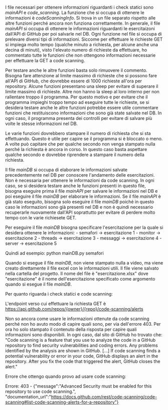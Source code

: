 I file necessari per ottenere informazioni riguardanti i check statici sono *mainAPI* e *code_scanning*. La funzione che si occupa di ottenere le informazioni è *codeScanningInfo*. Si trova in un file separato rispetto alle altre funzioni perché ancora non funziona correttamente.
In generale, il file *mainAPI* si occupa di ottenere le informazioni riguardanti le esercitaizoni dall'API di GitHub per poi salvarle nel DB. Ogni funzione nel file si occupa di prelevare diversi tipi di informazioni.
Siccome per effettuare le richieste GET si impiega molto tempo (qualche minuto a richiesta, per alcune anche una decina di minuti), visto l'elevato numero di richieste da effettuare, 
ho commentato tutte le funzioni che non ottengono informazioni necessarie per effettuare la GET a code scanning.

Per testare anche le altre funzioni basta solo rimuovere il commento. Bisogna fare attenzione al limite massimo di richieste che si possono fare all'API di GitHub, che dovrebbe essere di 1000 richieste all'ora per repository. Alcune funzioni presentano una sleep per evitare di superare il limite massimo di richieste. Altre non hanno la sleep al loro interno per non rallentare troppo il programma. Per questo motivo e per evitare che il programma impieghi troppo tempo ad eseguire tutte le richieste, se si desidera testare anche le altre funzioni potrebbe essere utile commentare funzioni che restituiscono informazioni che sono già state salvate nel DB. In ogni caso, il programma presenta dei controlli per evitare di salvare più volte le stesse informazioni nel DB.

Le varie funzioni dovrebbero stampare il numero di richiesta che si sta effettuando. Questo è utile per capire se il programma si è bloccato o meno. A volte può capitare che per qualche secondo non venga stampato nulla perché la richiesta è ancora in corso. In questo caso basta aspettare qualche secondo e dovrebbe riprendere a stampare il numero della richiesta.

Il file *mainDB* si occupa di elaborare le informazioni salvate precedentemente nel DB per conoscere l'andamento delle esercitazioni. Non è necessaria per ottenere le informazioni da code scanning. In ogni caso, se si desidera testare anche le funzioni presenti in questo file, bisogna eseguire prima il file *mainAPI* per salvare le informazioni nel DB e poi eseguire il file *mainDB* per elaborare le informazioni. Se il file *mainAPI* è già stato eseguito, bisogna solo eseguire il file *mainDB* poiché in questo caso le informazioni sono già presenti nel DB e non è quindi necessario recuperarle nuovamente dall'API soprattutto per evitare di perdere molto tempo con le varie richiesete GET.

Per eseguire il file *mainDB* bisogna specificare l'esercitazione per la quale si desidera ottenere le informazioni: 
    - semafori -> esercitazione 1
    - monitor -> esercitazione 2
    - threads -> esercitazione 3
    - messaggi -> esercitazione 4
    - server -> esercitazione 5

Quindi ad esempio: python mainDB.py semafori

Quando si esegue il file *mainDB*, non viene stampato nulla a video, ma viene creato direttamente il file excel con le informazioni utili. Il file viene salvato nella cartella del progetto. Il nome del file è "esercitazione.xlsx" dove "esercitazione" è il nome dell'esercitazione specificato come argomento quando si esegue il file *mainDB*.

Per quanto riguarda i check statici e code scanning:

L'endpoint verso cui effettuare la richiesta GET è https://api.github.com/repos/{owner}/{repo}/code-scanning/alerts

Non so ancora come usare le informazioni ottenute da code scanning perché non ho avuto modo di capire quali sono, per via dell'errore 403. Per ora ho solo stampato il contenuto della risposta per capire quali informazioni sono disponibili. In ogni caso, dal sito di GitHub ho trovato che: "Code scanning is a feature that you use to analyze the code in a GitHub repository to find security vulnerabilities and coding errors. Any problems identified by the analysis are shown in GitHub. [...] If code scanning finds a potential vulnerability or error in your code, GitHub displays an alert in the repository. After you fix the code that triggered the alert, GitHub closes the alert."


Errore che ottengo quando provo ad usare code scanning:

Errore: 403 - {"message":"Advanced Security must be enabled for this repository to use code scanning.", 
"documentation_url":"https://docs.github.com/rest/code-scanning/code-scanning#list-code-scanning-alerts-for-a-repository"}